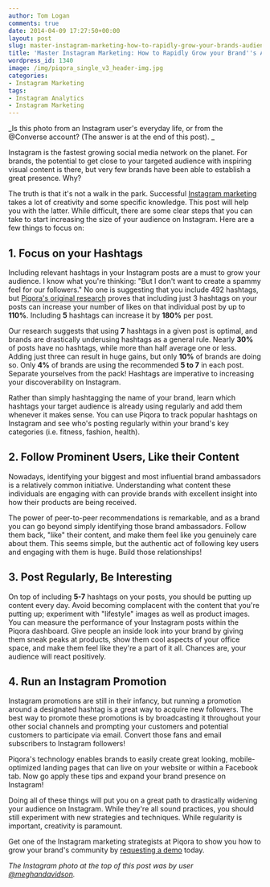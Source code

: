 ```yaml
---
author: Tom Logan
comments: true
date: 2014-04-09 17:27:50+00:00
layout: post
slug: master-instagram-marketing-how-to-rapidly-grow-your-brands-audience
title: 'Master Instagram Marketing: How to Rapidly Grow your Brand''s Audience'
wordpress_id: 1340
image: /img/piqora_single_v3_header-img.jpg
categories:
- Instagram Marketing
tags:
- Instagram Analytics
- Instagram Marketing
---
```


_Is this photo from an Instagram user's everyday life, or from the @Converse account? (The answer is at the end of this post). _

Instagram is the fastest growing social media network on the planet. For brands, the potential to get close to your targeted audience with inspiring visual content is there, but very few brands have been able to establish a great presence. Why?

The truth is that it's not a walk in the park. Successful [Instagram marketing](https://www.piqora.com/products/instagram) takes a lot of creativity and some specific knowledge. This post will help you with the latter. While difficult, there are some clear steps that you can take to start increasing the size of your audience on Instagram. Here are a few things to focus on:


## 1. Focus on your Hashtags


Including relevant hashtags in your Instagram posts are a must to grow your audience. I know what you're thinking: "But I don't want to create a spammy feel for our followers." No one is suggesting that you include 492 hashtags, but [Piqora's original research](https://www.piqora.com/resources) proves that including just 3 hashtags on your posts can increase your number of likes on that individual post by up to **110%**. Including **5** hashtags can increase it by **180%** per post.

Our research suggests that using **7** hashtags in a given post is optimal, and brands are drastically underusing hashtags as a general rule. Nearly **30%** of posts have no hashtags, while more than half average one or less. Adding just three can result in huge gains, but only **10%** of brands are doing so. Only **4%** of brands are using the recommended **5 to 7** in each post. Separate yourselves from the pack! Hashtags are imperative to increasing your discoverability on Instagram.

Rather than simply hashtagging the name of your brand, learn which hashtags your target audience is already using regularly and add them whenever it makes sense. You can use Piqora to track popular hashtags on Instagram and see who's posting regularly within your brand's key categories (i.e. fitness, fashion, health).


## 2. Follow Prominent Users, Like their Content


Nowadays, identifying your biggest and most influential brand ambassadors is a relatively common initiative. Understanding what content these individuals are engaging with can provide brands with excellent insight into how their products are being received. 

The power of peer-to-peer recommendations is remarkable, and as a brand you can go beyond simply identifying those brand ambassadors. Follow them back, "like" their content, and make them feel like you genuinely care about them. This seems simple, but the authentic act of following key users and engaging with them is huge. Build those relationships!


## 3. Post Regularly, Be Interesting


On top of including **5-7** hashtags on your posts, you should be putting up content every day. Avoid becoming complacent with the content that you're putting up; experiment with "lifestyle" images as well as product images. You can measure the performance of your Instagram posts within the Piqora dashboard. Give people an inside look into your brand by giving them sneak peaks at products, show them cool aspects of your office space, and make them feel like they're a part of it all. Chances are, your audience will react positively.


## 4. Run an Instagram Promotion


Instagram promotions are still in their infancy, but running a promotion around a designated hashtag is a great way to acquire new followers. The best way to promote these promotions is by broadcasting it throughout your other social channels and prompting your customers and potential customers to participate via email. Convert those fans and email subscribers to Instagram followers! 

Piqora's technology enables brands to easily create great looking, mobile-optimized landing pages that can live on your website or within a Facebook tab. Now go apply these tips and expand your brand presence on Instagram!

Doing all of these things will put you on a great path to drastically widening your audience on Instagram. While they're all sound practices, you should still experiment with new strategies and techniques. While regularity is important, creativity is paramount.

Get one of the Instagram marketing strategists at Piqora to show you how to grow your brand's community by [requesting a demo](https://www.piqora.com/products/instagram#request_demo) today.

_The Instagram photo at the top of this post was by user [@meghandavidson](http://instagram.com/meghandavidson)._
